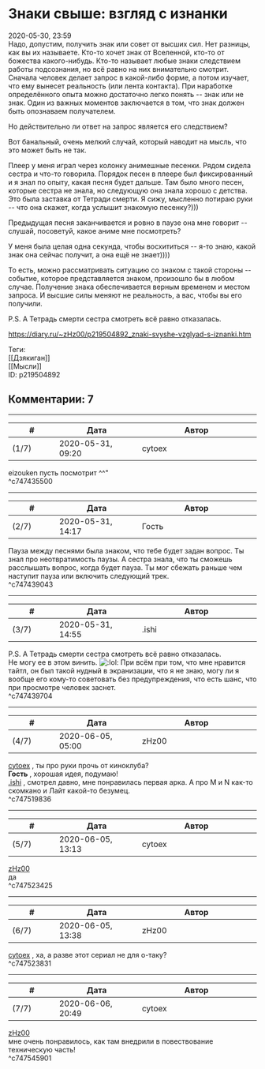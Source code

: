 Знаки свыше: взгляд с изнанки
=============================

  
2020-05-30, 23:59  
 Надо, допустим, получить знак или совет от высших сил. Нет разницы, как вы их называете. Кто-то хочет знак от Вселенной, кто-то от божества какого-нибудь. Кто-то называет любые знаки следствием работы подсознания, но всё равно на них внимательно смотрит. Сначала человек делает запрос в какой-либо форме, а потом изучает, что ему вынесет реальность (или лента контакта). При наработке определённого опыта можно достаточно легко понять -- знак или не знак. Один из важных моментов заключается в том, что знак должен быть опознаваем получателем.   
   
 Но действительно ли ответ на запрос является его следствием?   
   
 Вот банальный, очень мелкий случай, который наводит на мысль, что это может быть не так.   
   
 Плеер у меня играл через колонку анимешные песенки. Рядом сидела сестра и что-то говорила. Порядок песен в плеере был фиксированный и я знал по опыту, какая песня будет дальше. Там было много песен, которые сестра не знала, но следующую она знала хорошо с детства. Это была заставка от Тетради смерти. Я сижу, мысленно потираю руки -- что она скажет, когда услышит знакомую песенку?)))   
   
 Предыдущая песня заканчивается и ровно в паузе она мне говорит -- слушай, посоветуй, какое аниме мне посмотреть?   
   
 У меня была целая одна секунда, чтобы восхититься -- я-то знаю, какой знак она сейчас получит, а она ещё не знает))))   
   
 То есть, можно рассматривать ситуацию со знаком с такой стороны -- событие, которое представляется знаком, произошло бы в любом случае. Получение знака обеспечивается верным временем и местом запроса. И высшие силы меняют не реальность, а вас, чтобы вы его получили.   
   
 P.S. А Тетрадь смерти сестра смотреть всё равно отказалась.   
  
<https://diary.ru/~zHz00/p219504892_znaki-svyshe-vzglyad-s-iznanki.htm>  
  
Теги:  
[[Дзякиган]]  
[[Мысли]]  
ID: p219504892  


Комментарии: 7
--------------

  


---



|         #         |              Дата              |                     Автор                     |           ID           |
| --- | --- | --- | --- |
| (1/7) | 2020-05-31, 09:20 | cytoex | c747435500 |

  
 eizouken пусть посмотрит ^^"   
 ^c747435500

---



|         #         |              Дата              |                     Автор                     |           ID           |
| --- | --- | --- | --- |
| (2/7) | 2020-05-31, 14:17 | Гость | c747439043 |

  
 Пауза между песнями была знаком, что тебе будет задан вопрос. Ты знал про неотвратимость паузы. А сестра знала, что ты сможешь расслышать вопрос, когда будет пауза. Ты мог сбежать раньше чем наступит пауза или включить следующий трек.   
 ^c747439043

---



|         #         |              Дата              |                     Автор                     |           ID           |
| --- | --- | --- | --- |
| (3/7) | 2020-05-31, 14:55 | .ishi | c747439704 |

  
  P.S. А Тетрадь смерти сестра смотреть всё равно отказалась.    
 Не могу ее в этом винить. ![:lol:](http://static.diary.ru/picture/1135.gif) При всём при том, что мне нравится тайтл, он был такой нудный в экранизации, что я не знаю, могу ли я вообще его кому-то советовать без предупреждения, что есть шанс, что при просмотре человек заснет.   
 ^c747439704

---



|         #         |              Дата              |                     Автор                     |           ID           |
| --- | --- | --- | --- |
| (4/7) | 2020-06-05, 05:00 | zHz00 | c747519836 |

  
  [cytoex](http://citoex.diary.ru "diary//cytoex Гарантированная тайна переписки")  , ты про руки прочь от киноклуба?   
  **Гость**  , хорошая идея, подумаю!   
  [.ishi](http://willD.diary.ru "前途")  , смотрел давно, мне понравилась первая арка. А про M и N как-то скомкано и Лайт какой-то безумец.   
 ^c747519836

---



|         #         |              Дата              |                     Автор                     |           ID           |
| --- | --- | --- | --- |
| (5/7) | 2020-06-05, 13:13 | cytoex | c747523425 |

  
  [zHz00](https://zHz00.diary.ru "Untitled")    
 да   
 ^c747523425

---



|         #         |              Дата              |                     Автор                     |           ID           |
| --- | --- | --- | --- |
| (6/7) | 2020-06-05, 13:38 | zHz00 | c747523831 |

  
  [cytoex](http://citoex.diary.ru "diary//cytoex Гарантированная тайна переписки")  , ха, а разве этот сериал не для о-таку?   
 ^c747523831

---



|         #         |              Дата              |                     Автор                     |           ID           |
| --- | --- | --- | --- |
| (7/7) | 2020-06-06, 20:49 | cytoex | c747545901 |

  
  [zHz00](https://zHz00.diary.ru "Untitled")    
 мне очень понравилось, как там внедрили в повествование техническую часть!   
 ^c747545901